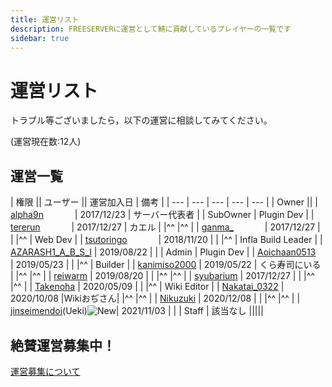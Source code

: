 ```yaml
---
title: 運営リスト
description: FREESERVERに運営として鯖に貢献しているプレイヤーの一覧です
sidebar: true
---
```



# 運営リスト
トラブル等ございましたら，以下の運営に相談してみてください。

(運営現在数:12人)

## 運営一覧

| 権限 || ユーザー || 運営加入日 | 備考 |
| --- | --- | --- | --- | --- |
| Owner                        || <mc-avatar user="a1f8207cdbaa426d92a438c6d0f3c570" /> | [alpha9n](alphakun.html)    　    　　| 2017/12/23 | サーバー代表者 |
| SubOwner | Plugin Dev         | <mc-avatar user="81e123bc72964a59a7ee3aabdedf2d91" /> | [tererun](tererun.html)     　    　　| 2017/12/27 | カエル |
|^^        |^^                  | <mc-avatar user="182227c46dec4576b9bff38b9bf833ec" /> | [ganma_](ganma_)            　    　　| 2017/12/27 | |
|^^        | Web Dev            | <mc-avatar user="d3ff5f70c4fb42b581e12497c177ef16" /> | [tsutoringo](tsutoringo)    　    　　| 2018/11/20 | |
|^^        | Infla Build Leader | <mc-avatar user="ef629a8d1baf4549afd6cf7eb917d720" /> | [AZARASH1_A_B_S_I](AZARASH1_A_B_S_I) | 2019/08/22 |  |
| Admin    | Plugin Dev         | <mc-avatar user="e2b3476a8e034ee9a9c4e0bf61641c55" /> | [Aoichaan0513](Aoichaan0513)　    　　| 2019/05/23 | |
|^^        | Builder            | <mc-avatar user="77f5566a44f8436c8237771c505fa9f2" /> | [kanimiso2000](kanimiso2000)         | 2019/05/22 | くら寿司にいる |
|^^        |^^                  | <mc-avatar user="0c12094a3d5341f091b34c1866d66151" /> | [reiwarm](reiwarm)                   | 2019/08/20 | |
|^^        |^^                  | <mc-avatar user="3d69d517b66e449188f414f5031e62b8" /> | [syubarium](syubarium)               | 2017/12/27 | |
|^^        |^^                  | <mc-avatar user="0d0873eb4f0f4df9b75eaaf96cb7a66c" /> | [Takenoha](Takenoha)                 | 2020/05/09 | |
|^^        | Wiki Editor        | <mc-avatar user="d297f52003024e5d944fd78edc82891a" /> | [Nakatai_0322](Nakatai_0322)         | 2020/10/08 |Wikiおぢさん|
|^^        |^^                  | <mc-avatar user="ea340bb4e5944837859815fe77c6cf30" /> | [Nikuzuki](Nikuzuki)                 | 2020/12/08 | |
|^^        |^^                  | <mc-avatar user="06e9b34d6fb34d34ba05f2b258f75b50" /> | [jinseimendoi](Nikuzuki)(Ueki)![New](https://i.imgur.com/PTTygYc.gif)| 2021/11/03 | |
| Staff    | 該当なし                                                                                                       |||||

## 絶賛運営募集中！
[運営募集について](/recruit-info)
